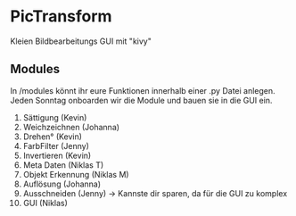 # PicTransform

Kleien Bildbearbeitungs GUI mit "kivy"

## Modules

In /modules könnt ihr eure Funktionen innerhalb einer .py Datei anlegen.
Jeden Sonntag onboarden wir die Module und bauen sie in die GUI ein.

1. Sättigung (Kevin)
2. Weichzeichnen (Johanna)
3. Drehen° (Kevin)
4. FarbFilter (Jenny)
5. Invertieren (Kevin)
6. Meta Daten (Niklas T)
7. Objekt Erkennung (Niklas M)
8. Auflösung (Johanna)
9. Ausschneiden (Jenny)
   -> Kannste dir sparen, da für die GUI zu komplex
10. GUI (Niklas)
